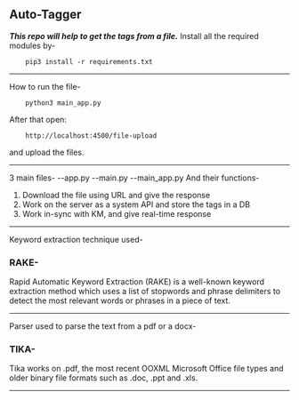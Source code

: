 ## Auto-Tagger

***This repo will help to get the tags from a file.***
Install all the required modules by-
		
		pip3 install -r requirements.txt
		
---
How to run the file-

		python3 main_app.py

After that open:
	
		http://localhost:4500/file-upload

and upload the files.

---

3 main files-
--app.py
--main.py
--main_app.py
And their functions-
1.  Download the file using URL and give the response
2.  Work on the server as a system API and store the tags in a DB 
3.  Work in-sync with KM, and give real-time response
---
Keyword extraction technique used-
### RAKE-
Rapid Automatic Keyword Extraction (RAKE) is a well-known keyword extraction method which uses a list of stopwords and phrase delimiters to detect the most relevant words or phrases in a piece of text.

---
Parser used to parse the text from a pdf or a docx-
### TIKA-
Tika works on .pdf, the most recent OOXML Microsoft Office file types and older binary file formats such as .doc, .ppt and .xls.

---




